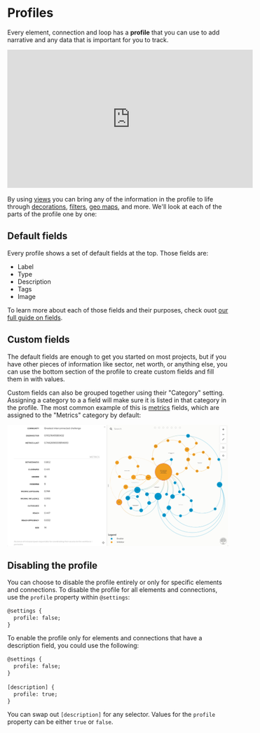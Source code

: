 # Profiles

Every element, connection and loop has a **profile** that you can use to add narrative and any data that is important for you to track.

<p><iframe width="560" height="315" src="https://www.youtube.com/embed/Nsu1vXD_v0s" frameborder="0" allowfullscreen></iframe></p>

By using [views](/guides/views.md) you can bring any of the information in the profile to life through [decorations](/guides/decorate.md), [filters](/guides/filter.md), [geo maps](/guides/templates/geo.md), and more. We'll look at each of the parts of the profile one by one:


## Default fields

Every profile shows a set of default fields at the top. Those fields are:
- Label
- Type
- Description
- Tags
- Image

To learn more about each of those fields and their purposes, check ouot [our full guide on fields](/guides/fields.md).


## Custom fields

The default fields are enough to get you started on most projects, but if you have other pieces of information like sector, net worth, or anything else, you can use the bottom section of the profile to create custom fields and fill them in with values.

Custom fields can also be grouped together using their "Category" setting. Assigning a category to a a field will make sure it is listed in that category in the profile. The most common example of this is [metrics](/guides/metrics.md) fields, which are assigned to the "Metrics" category by default:

![Screenshot of field category in the profile](/images/profile-field-category.png)


## Disabling the profile

You can choose to disable the profile entirely or only for specific elements and connections. To disable the profile for all elements and connections, use the `profile` property within `@settings`:

```
@settings {
  profile: false;
}

```

To enable the profile only for elements and connections that have a description field, you could use the following:

```
@settings {
  profile: false;
}

[description] {
  profile: true;
}
```

You can swap out `[description]` for any selector. Values for the `profile` property can be either `true` or `false`.



